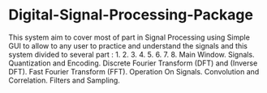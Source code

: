 # Digital-Signal-Processing-Package
This system aim to cover most of part in Signal Processing using Simple GUI to allow to any user to practice and understand the signals and this system divided to several part : 1. 2. 3. 4. 5. 6. 7. 8. Main Window. Signals. Quantization and Encoding. Discrete Fourier Transform (DFT) and (Inverse DFT). Fast Fourier Transform (FFT). Operation On Signals. Convolution and Correlation. Filters and Sampling.
